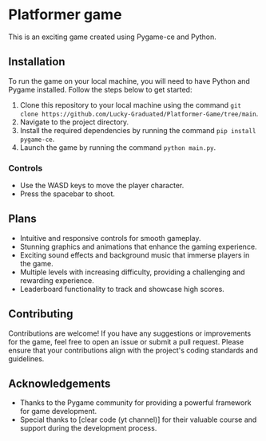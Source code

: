 # Platformer game 

This is an exciting game created using Pygame-ce and Python. 
## Installation

To run the game on your local machine, you will need to have Python and Pygame installed. Follow the steps below to get started:

1. Clone this repository to your local machine using the command `git clone https://github.com/Lucky-Graduated/Platformer-Game/tree/main`.
2. Navigate to the project directory.
3. Install the required dependencies by running the command `pip install pygame-ce`.
4. Launch the game by running the command `python main.py`.

### Controls

- Use the WASD keys to move the player character.
- Press the spacebar to shoot.

## Plans

- Intuitive and responsive controls for smooth gameplay.
- Stunning graphics and animations that enhance the gaming experience.
- Exciting sound effects and background music that immerse players in the game.
- Multiple levels with increasing difficulty, providing a challenging and rewarding experience.
- Leaderboard functionality to track and showcase high scores.

## Contributing

Contributions are welcome! If you have any suggestions or improvements for the game, feel free to open an issue or submit a pull request. Please ensure that your contributions align with the project's coding standards and guidelines.

## Acknowledgements

- Thanks to the Pygame community for providing a powerful framework for game development.
- Special thanks to [clear code (yt channel)] for their valuable course and support during the development process.
